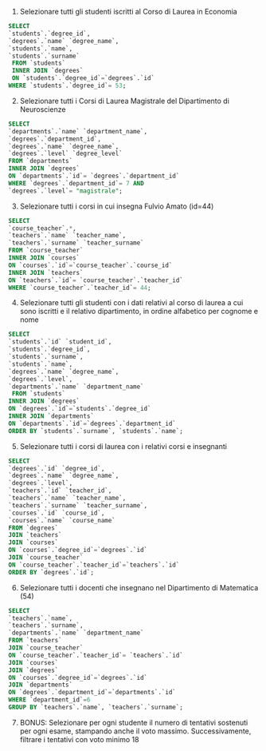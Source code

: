 1. Selezionare tutti gli studenti iscritti al Corso di Laurea in Economia

```sql
SELECT
`students`.`degree_id`,
`degrees`.`name` `degree_name`,
`students`.`name`,
`students`.`surname`
 FROM `students`
 INNER JOIN `degrees`
 ON `students`.`degree_id`=`degrees`.`id`
WHERE `students`.`degree_id`= 53;
```

2. Selezionare tutti i Corsi di Laurea Magistrale del Dipartimento di
   Neuroscienze

```sql
SELECT
`departments`.`name` `department_name`,
`degrees`.`department_id`,
`degrees`.`name` `degree_name`,
`degrees`.`level` `degree_level`
FROM `departments`
INNER JOIN `degrees`
ON `departments`.`id`= `degrees`.`department_id`
WHERE `degrees`.`department_id`= 7 AND
`degrees`.`level`= "magistrale";
```

3. Selezionare tutti i corsi in cui insegna Fulvio Amato (id=44)

```sql
SELECT
`course_teacher`.*,
`teachers`.`name` `teacher_name`,
`teachers`.`surname` `teacher_surname`
FROM `course_teacher`
INNER JOIN `courses`
ON `courses`.`id`=`course_teacher`.`course_id`
INNER JOIN `teachers`
ON `teachers`.`id`= `course_teacher`.`teacher_id`
WHERE `course_teacher`.`teacher_id`= 44;
```

4. Selezionare tutti gli studenti con i dati relativi al corso di laurea a cui
   sono iscritti e il relativo dipartimento, in ordine alfabetico per cognome e
   nome

```sql
SELECT
`students`.`id` `student_id`,
`students`.`degree_id`,
`students`.`surname`,
`students`.`name`,
`degrees`.`name` `degree_name`,
`degrees`.`level`,
`departments`.`name` `department_name`
 FROM `students`
INNER JOIN `degrees`
ON `degrees`.`id`=`students`.`degree_id`
INNER JOIN `departments`
ON `departments`.`id`=`degrees`.`department_id`
ORDER BY `students`.`surname`, `students`.`name`;
```

5. Selezionare tutti i corsi di laurea con i relativi corsi e insegnanti

```sql
SELECT
`degrees`.`id` `degree_id`,
`degrees`.`name` `degree_name`,
`degrees`.`level`,
`teachers`.`id` `teacher_id`,
`teachers`.`name` `teacher_name`,
`teachers`.`surname` `teacher_surname`,
`courses`.`id` `course_id`,
`courses`.`name` `course_name`
FROM `degrees`
JOIN `teachers`
JOIN `courses`
ON `courses`.`degree_id`=`degrees`.`id`
JOIN `course_teacher`
ON `course_teacher`.`teacher_id`=`teachers`.`id`
ORDER BY `degrees`.`id`;
```

6. Selezionare tutti i docenti che insegnano nel Dipartimento di
   Matematica (54)

```sql
SELECT
`teachers`.`name`,
`teachers`.`surname`,
`departments`.`name` `department_name`
FROM `teachers`
JOIN `course_teacher`
ON `course_teacher`.`teacher_id`= `teachers`.`id`
JOIN `courses`
JOIN `degrees`
ON `courses`.`degree_id`=`degrees`.`id`
JOIN `departments`
ON `degrees`.`department_id`=`departments`.`id`
WHERE `department_id`=6
GROUP BY `teachers`.`name`, `teachers`.`surname`;
```

7. BONUS: Selezionare per ogni studente il numero di tentativi sostenuti
   per ogni esame, stampando anche il voto massimo. Successivamente,
   filtrare i tentativi con voto minimo 18
